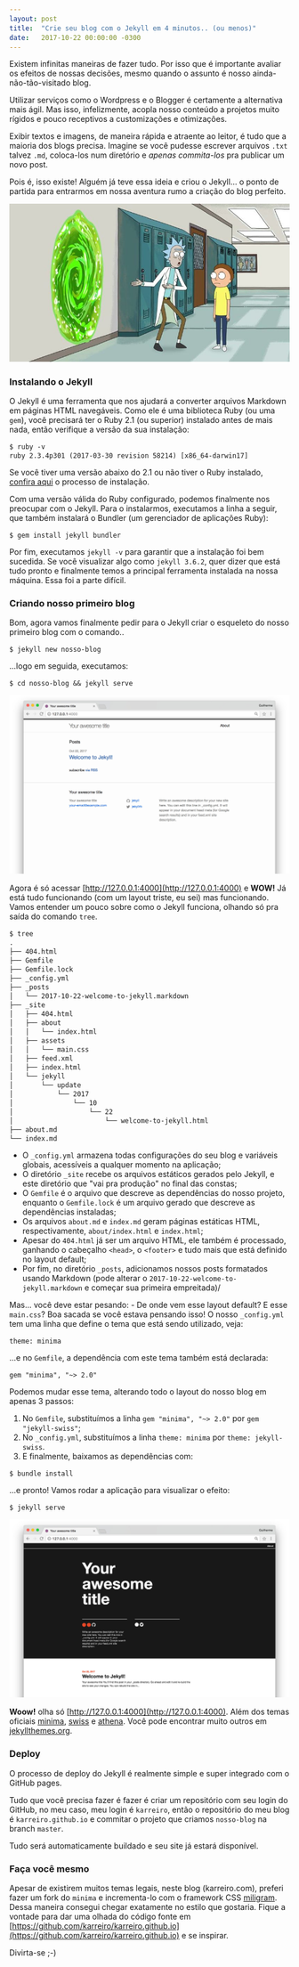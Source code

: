 ```yaml
---
layout: post
title:  "Crie seu blog com o Jekyll em 4 minutos.. (ou menos)"
date:   2017-10-22 00:00:00 -0300
---
```


Existem infinitas maneiras de fazer tudo. Por isso que é importante avaliar os efeitos de nossas decisões, mesmo quando o assunto é nosso ainda-não-tão-visitado blog.

Utilizar serviços como o Wordpress e o Blogger é certamente a alternativa mais ágil. Mas isso, infelizmente, acopla nosso conteúdo a projetos muito rígidos e pouco receptivos a customizações e otimizações.

Exibir textos e imagens, de maneira rápida e atraente ao leitor, é tudo que a maioria dos blogs precisa. Imagine se você pudesse escrever arquivos `.txt` talvez `.md`, coloca-los num diretório e _apenas commita-los_ pra publicar um novo post.

Pois é, isso existe! Alguém já teve essa ideia e criou o Jekyll... o ponto de partida para entrarmos em nossa aventura rumo a criação do blog perfeito.

![Rick convidando Morty para uma aventura](/assets/rick-and-morty.jpg "Wubba lubba dub-dub!")

### Instalando o Jekyll

O Jekyll é uma ferramenta que nos ajudará a converter arquivos Markdown em páginas HTML navegáveis. Como ele é uma biblioteca Ruby (ou uma `gem`), você precisará ter o Ruby 2.1 (ou superior) instalado antes de mais nada, então verifique a versão da sua instalação:
```
$ ruby -v
ruby 2.3.4p301 (2017-03-30 revision 58214) [x86_64-darwin17]
```
Se você tiver uma versão abaixo do 2.1 ou não tiver o Ruby instalado, [confira aqui](https://www.ruby-lang.org/en/documentation/installation) o processo de instalação.

Com uma versão válida do Ruby configurado, podemos finalmente nos preocupar com o Jekyll. Para o instalarmos, executamos a linha a seguir, que também instalará o Bundler (um gerenciador de aplicações Ruby):
```
$ gem install jekyll bundler
```

Por fim, executamos `jekyll -v` para garantir que a instalação foi bem sucedida. Se você visualizar algo como `jekyll 3.6.2`, quer dizer que está tudo pronto e finalmente temos a principal ferramenta instalada na nossa máquina. Essa foi a parte difícil.

### Criando nosso primeiro blog

Bom, agora vamos finalmente pedir para o Jekyll criar o esqueleto do nosso primeiro blog com o comando..
```
$ jekyll new nosso-blog
```

...logo em seguida, executamos:
```
$ cd nosso-blog && jekyll serve
```

![ScreenShot com o Minima](/assets/minima-screenshot.jpg "Minima")

Agora é só acessar [http://127.0.0.1:4000](http://127.0.0.1:4000) e **WOW!** Já está tudo funcionando (com um layout triste, eu sei) mas funcionando. Vamos entender um pouco sobre como o Jekyll funciona, olhando só pra saída do comando `tree`.

```
$ tree
.
├── 404.html
├── Gemfile
├── Gemfile.lock
├── _config.yml
├── _posts
│   └── 2017-10-22-welcome-to-jekyll.markdown
├── _site
│   ├── 404.html
│   ├── about
│   │   └── index.html
│   ├── assets
│   │   └── main.css
│   ├── feed.xml
│   ├── index.html
│   └── jekyll
│       └── update
│           └── 2017
│               └── 10
│                   └── 22
│                       └── welcome-to-jekyll.html
├── about.md
└── index.md
```

- O `_config.yml` armazena todas configurações do seu blog e variáveis globais, acessíveis a qualquer momento na aplicação;
- O diretório `_site` recebe os arquivos estáticos gerados pelo Jekyll, e este diretório que "vai pra produção" no final das constas;
- O `Gemfile` é o arquivo que descreve as dependências do nosso projeto, enquanto o `Gemfile.lock` é um arquivo gerado que descreve as dependências instaladas;
- Os arquivos `about.md` e `index.md` geram páginas estáticas HTML, respectivamente, `about/index.html` e `index.html`;
- Apesar do `404.html` já ser um arquivo HTML, ele também é processado, ganhando o cabeçalho `<head>`, o `<footer>` e tudo mais que está definido no layout default;
- Por fim, no diretório `_posts`, adicionamos nossos posts formatados usando Markdown (pode alterar o `2017-10-22-welcome-to-jekyll.markdown` e começar sua primeira empreitada)/

Mas... você deve estar pesando: - De onde vem esse layout default? E esse `main.css`? Boa sacada se você estava pensando isso! O nosso `_config.yml` tem uma linha que define o tema que está sendo utilizado, veja:
```
theme: minima
```
...e no `Gemfile`, a dependência com este tema também está declarada:
```
gem "minima", "~> 2.0"
```
Podemos mudar esse tema, alterando todo o layout do nosso blog em apenas 3 passos:
1. No `Gemfile`, substituímos a linha `gem "minima", "~> 2.0"` por `gem "jekyll-swiss"`;
2. No `_config.yml`, substituímos a linha `theme: minima` por `theme: jekyll-swiss`.
3. E finalmente, baixamos as dependências com:
```
$ bundle install
```
...e pronto! Vamos rodar a aplicação para visualizar o efeito:
```
$ jekyll serve
```

![ScreenShot com o Swiss](/assets/swiss-screenshot.jpg "Jekyll Swiss")

**Woow!** olha só [http://127.0.0.1:4000](http://127.0.0.1:4000). Além dos temas oficiais [minima](https://github.com/jekyll/minima), [swiss](https://github.com/broccolini/swiss) e [athena](https://github.com/broccolini/athena). Você pode encontrar muito outros em [jekyllthemes.org](jekyllthemes.org).

### Deploy

O processo de deploy do Jekyll é realmente simple e super integrado com o GitHub pages.

Tudo que você precisa fazer é fazer é criar um repositório com seu login do GitHub, no meu caso, meu login é `karreiro`, então o repositório do meu blog é `karreiro.github.io` e commitar o projeto que criamos `nosso-blog` na branch `master`.

Tudo será automaticamente buildado e seu site já estará disponível.

### Faça você mesmo

Apesar de existirem muitos temas legais, neste blog (karreiro.com), preferi fazer um fork do `minima` e incrementa-lo com o framework CSS [miligram](milligram.github.io). Dessa maneira consegui chegar exatamente no estilo que gostaria. Fique a vontade para dar uma olhada do código fonte em [https://github.com/karreiro/karreiro.github.io](https://github.com/karreiro/karreiro.github.io) e se inspirar.

Divirta-se ;-)




